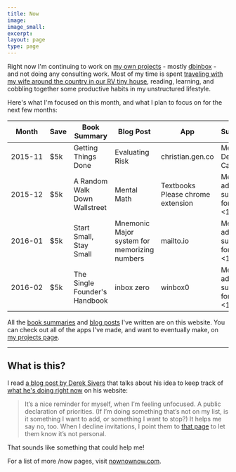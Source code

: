```yaml
---
title: Now
image:
image_small:
excerpt:
layout: page
type: page
---
```


Right now I'm continuing to work on [my own projects](/projects) - mostly [dbinbox](https://dbinbox.com) - and not doing any consulting work. Most of my time is spent [traveling with my wife around the country in our RV tiny house](http://gogo.gen.co), reading, learning, and cobbling together some productive habits in my unstructured lifestyle.

Here's what I'm focused on this month, and what I plan to focus on for the next few months:

<style>td:nth-child(1) {white-space: nowrap;}</style>

<table class="table">
  <thead>
    <tr>
      <th>Month</th>
      <th>Save</th>
      <th>Book Summary</th>
      <th>Blog Post</th>
      <th>App</th>
      <th>Superpower</th>
    </tr>
  </thead>
  <tbody>
    <tr class="success">
      <td>2015-11</td>
      <td>$5k</td>
      <td>Getting Things Done</td>
      <td>Evaluating Risk</td>
      <td>christian.gen.co</td>
      <td>Memorize a Deck of Cards</td>
    </tr>
    <tr>
      <td>2015-12</td>
      <td>$5k</td>
      <td>A Random Walk Down Wallstreet</td>
      <td>Mental Math</td>
      <td>Textbooks Please chrome extension</td>
      <td>Mental addition and subtraction for numbers &lt;12</td>
    </tr>
    <tr>
      <td>2016-01</td>
      <td>$5k</td>
      <td>Start Small, Stay Small</td>
      <td>Mnemonic Major system for memorizing numbers</td>
      <td>mailto.io</td>
      <td>Mental addition and subtraction for numbers &lt;12</td>
    </tr>
    <tr>
      <td>2016-02</td>
      <td>$5k</td>
      <td>The Single Founder's Handbook</td>
      <td>inbox zero</td>
      <td>winbox0</td>
      <td>Mental addition and subtraction for numbers &lt;12</td>
    </tr>
  </tbody>
</table>

All the [book summaries](/books) and [blog posts](/posts) I've written are on this website. You can check out all of the apps I've made, and want to eventually make, on [my projects page](/projects).

---

<h2>What is this?</h2>

I read [a blog post by Derek Sivers](https://sivers.org/nowff) that talks about his idea to keep track of [what he's doing right now](https://sivers.org/now) on his website:

> It’s a nice reminder for myself, when I’m feeling unfocused. A public declaration of priorities.
> (If I’m doing something that’s not on my list, is it something I want to add, or something I want to stop?)
> It helps me say no, too. When I decline invitations, I point them to [that page](https://sivers.org/now) to let them know it’s not personal.

That sounds like something that could help me!

For a list of more /now pages, visit [nownownow.com](http://nownownow.com/).
